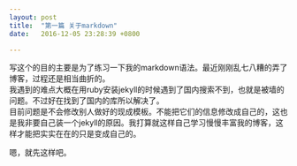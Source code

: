 ```yaml
---
layout: post
title:  "第一篇 关于markdown"
date:   2016-12-05 23:28:39 +0800

---
```


写这个的目的主要是为了练习一下我的markdown语法。最近刚刚乱七八糟的弄了博客，过程还是相当曲折的。  
我遇到的难点大概在用ruby安装jekyll的时候遇到了国内搜索不到，也就是被墙的问题。不过好在找到了国内的库所以解决了。  
目前问题是不会修改别人做好的现成模板。不能把它们的信息修改成自己的，这也是我非要自己装一个jekyll的原因。我打算就这样自己学习慢慢丰富我的博客，这样才能把实实在在的只是变成自己的。

嗯，就先这样吧。
